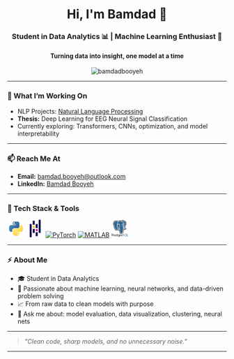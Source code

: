 <h1 align="center">Hi, I'm Bamdad 👋</h1>
<h3 align="center">Student in Data Analytics 📊 | Machine Learning Enthusiast 🤖</h3>
<h4 align="center"> Turning data into insight, one model at a time</h4>



<p align="center">
  <img src="https://komarev.com/ghpvc/?username=bamdadbooyeh&label=Profile%20views&color=0e75b6&style=flat" alt="bamdadbooyeh" />
</p>

---

### 🔭 What I’m Working On
- NLP Projects: [Natural Language Processing](https://github.com/BamdadBooyeh/NLP)  
- **Thesis:** Deep Learning for EEG Neural Signal Classification  
- Currently exploring: Transformers, CNNs, optimization, and model interpretability  

---

### 📫 Reach Me At
- **Email:** bamdad.booyeh@outlook.com  
- **LinkedIn:** [Bamdad Booyeh](https://www.linkedin.com/in/bamdad-booyeh-632598252/)  

---

### 🧰 Tech Stack & Tools
<p align="left">
  <a href="https://www.python.org" target="_blank"><img src="https://raw.githubusercontent.com/devicons/devicon/master/icons/python/python-original.svg" width="40" height="40" alt="Python"/></a>
  <a href="https://pandas.pydata.org/" target="_blank"><img src="https://raw.githubusercontent.com/devicons/devicon/2ae2a900d2f041da66e950e4d48052658d850630/icons/pandas/pandas-original.svg" width="40" height="40" alt="Pandas"/></a>
  <a href="https://pytorch.org/" target="_blank"><img src="https://www.vectorlogo.zone/logos/pytorch/pytorch-icon.svg" width="40" height="40" alt="PyTorch"/></a>
  <a href="https://www.mathworks.com/" target="_blank"><img src="https://upload.wikimedia.org/wikipedia/commons/2/21/Matlab_Logo.png" width="40" height="40" alt="MATLAB"/></a>
  <a href="https://www.postgresql.org" target="_blank"><img src="https://raw.githubusercontent.com/devicons/devicon/master/icons/postgresql/postgresql-original-wordmark.svg" width="40" height="40" alt="PostgreSQL"/></a>
</p>

---

### ⚡ About Me
- 🎓 Student in Data Analytics  
- 🧠 Passionate about machine learning, neural networks, and data-driven problem solving  
- 📈 From raw data to clean models with purpose  
- 💬 Ask me about: model evaluation, data visualization, clustering, neural nets

---

> *"Clean code, sharp models, and no unnecessary noise."*

---
